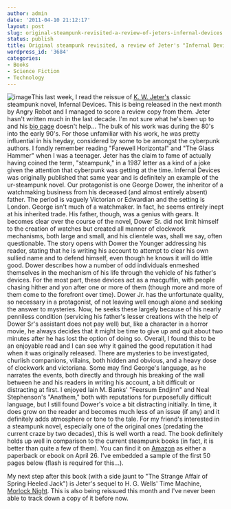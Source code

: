 ```yaml
---
author: admin
date: '2011-04-10 21:12:17'
layout: post
slug: original-steampunk-revisited-a-review-of-jeters-infernal-devices
status: publish
title: Original steampunk revisited, a review of Jeter's "Infernal Devices"
wordpress_id: '3684'
categories:
- Books
- Science Fiction
- Technology
---
```


![image](http://farm6.static.flickr.com/5141/5608189451_3b93093041_m.jpg)This
last week, I read the reissue of [K. W.
Jeter's](http://en.wikipedia.org/wiki/K._W._Jeter) classic steampunk
novel, Infernal Devices. This is being released in the next month by
Angry Robot and I managed to score a review copy from them. Jeter hasn't
written much in the last decade. I'm not sure what he's been up to and
his [bio page](http://www.kwjeter.com/biopage.html) doesn't help... The
bulk of his work was during the 80's into the early 90's. For those
unfamiliar with his work, he was pretty influential in his heyday,
considered by some to be amongst the cyberpunk authors. I fondly
remember reading "Farewell Horizontal" and "The Glass Hammer" when I was
a teenager. Jeter has the claim to fame of actually having coined the
term, "steampunk," in a 1987 letter as a kind of a joke given the
attention that cyberpunk was getting at the time. Infernal Devices was
originally published that same year and is definitely an example of the
ur-steampunk novel. Our protagonist is one George Dower, the inheritor
of a watchmaking business from his deceased (and almost entirely absent)
father. The period is vaguely Victorian or Edwardian and the setting is
London. George isn't much of a watchmaker. In fact, he seems entirely
inept at his inherited trade. His father, though, was a genius with
gears. It becomes clear over the course of the novel, Dower Sr. did not
limit himself to the creation of watches but created all manner of
clockwork mechanisms, both large and small, and his clientele was, shall
we say, often questionable. The story opens with Dower the Younger
addressing his reader, stating that he is writing his account to attempt
to clear his own sullied name and to defend himself, even though he
knows it will do little good. Dower describes how a number of odd
individuals enmeshed themselves in the mechanism of his life through the
vehicle of his father's devices. For the most part, these devices act as
a macguffin, with people chasing hither and yon after one or more of
them (though more and more of them come to the forefront over time).
Dower Jr. has the unfortunate quality, so necessary in a protagonist, of
not leaving well enough alone and seeking the answer to mysteries. Now,
he seeks these largely because of his nearly penniless condition
(servicing his father's lesser creations with the help of Dower Sr's
assistant does not pay well) but, like a character in a horror movie, he
always decides that it might be time to give up and quit about two
minutes after he has lost the option of doing so. Overall, I found this
to be an enjoyable read and I can see why it gained the good reputation
it had when it was originally released. There are mysteries to be
investigated, churlish companions, villains, both hidden and obvious,
and a heavy dose of clockwork and victoriana. Some may find George's
language, as he narrates the events, both directly and through his
breaking of the wall between he and his readers in writing his account,
a bit difficult or distracting at first. I enjoyed Iain M. Banks'
"Feersum Endjinn" and Neal Stephenson's "Anathem," both with reputations
for purposefully difficult language, but I still found Dower's voice a
bit distracting initially. In time, it does grow on the reader and
becomes much less of an issue (if any) and it definitely adds atmosphere
or tone to the tale. For my friend's interested in a steampunk novel,
especially one of the original ones (predating the current craze by two
decades), this is well worth a read. The book definitely holds up well
in comparison to the current steampunk books (in fact, it is better than
quite a few of them). You can find it on
[Amazon](http://www.amazon.com/Infernal-Devices-Angry-Robot-Jeter/dp/0857660969/)
as either a paperback or ebook on April 26. I've embedded a sample of
the first 50 pages below (flash is required for this...).

My next step after this book (with a side jaunt to "The Strange Affair
of Spring Heeled Jack") is Jeter's sequel to H. G. Wells' Time Machine,
[Morlock
Night](http://www.amazon.com/Morlock-Night-Angry-Robot-Jeter/dp/0857661000/).
This is also being reissued this month and I've never been able to track
down a copy of it before now.
